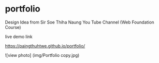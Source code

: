# portfolio
Design Idea from Sir Soe Thiha Naung You Tube Channel (Web Foundation Course)

live demo link

https://paingthuhtwe.github.io/portfolio/

![view photo] (img/Portfolio copy.jpg)
